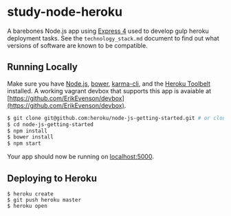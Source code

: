 # study-node-heroku

A barebones Node.js app using [Express 4](http://expressjs.com/) used to develop gulp heroku deployment tasks.  See the `technology_stack.md` document to find out what versions of software are known to be compatible.

## Running Locally

Make sure you have [Node.js](http://nodejs.org/), [bower](http://bower.io), [karma-cli](), and the [Heroku Toolbelt](https://toolbelt.heroku.com/) installed.  A working vagrant devbox that supports this app is avaiable at [https://github.com/ErikEvenson/devbox](https://github.com/ErikEvenson/devbox).

```sh
$ git clone git@github.com:heroku/node-js-getting-started.git # or clone your own fork
$ cd node-js-getting-started
$ npm install
$ bower install
$ npm start
```

Your app should now be running on [localhost:5000](http://localhost:5000/).

## Deploying to Heroku

```
$ heroku create
$ git push heroku master
$ heroku open
```
